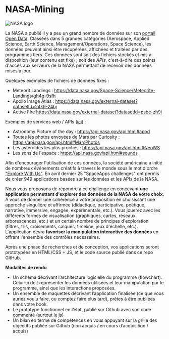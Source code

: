 # NASA-Mining

![NASA logo](https://upload.wikimedia.org/wikipedia/commons/thumb/e/e5/NASA_logo.svg/290px-NASA_logo.svg.png)

La NASA a publié il y a peu un grand nombre de données sur son [portail Open Data](https://data.nasa.gov). Classées dans 5 grandes catégories (Aerospace, Applied Science, Earth Science, Management/Operations, Space Science), les données peuvent ainsi être récupérées, affichées et traitées par des programmes tiers. Ces données sont soit des fichiers stockés et mis à disposition (leur contenu est fixe) ; soit des *APIs*, c'est-à-dire des points d'accès aux serveurs de la NASA permettant de recevoir des données mises à jour.

Quelques exemples de fichiers de données fixes :
* Meteorit Landings : https://data.nasa.gov/Space-Science/Meteorite-Landings/gh4g-9sfh
* Apollo Image Atlas : https://data.nasa.gov/external-dataset?datasetId=24k9-24bj
* Active Fire https://data.nasa.gov/external-dataset?datasetId=psbc-zh9i

Exemples de services web / APIs ([ici](https://api.nasa.gov/index.html)) :
* Astronomy Picture of the day : https://api.nasa.gov/api.html#apod
* Toutes les photos envoyées de Mars par Curiosity : https://api.nasa.gov/api.html#MarsPhotos
* Les astéroïdes les plus proches : https://api.nasa.gov/api.html#NeoWS
* Les sons de l'espace : https://api.nasa.gov/api.html#sounds

Afin d'encourager l'utilisation de ces données, la société américaine a initié de nombreux événements créatifs à travers le monde sous le mot d'ordre ["Explore With Us"](https://open.nasa.gov/explore/). En avril dernier 25 "SpaceApps challenges" ont permis de créer 949 applications basées sur les données et les APIs de la NASA.

Nous vous proposons de répondre à ce challenge en concevant **une application permettant d'explorer des données de la NASA de votre choix**. À vous de donner une cohérence à votre proposition en choisissant une approche singulière et affirmée (didactique, participative, poétique, narrative, immersive, engagée, expérimentale, etc.). Vous jouerez avec les différents formes de visualisation (graphiques, cartes, réseaux, arborescences, etc.) et un certain nombre de principes d'exploration (filtres, tris, croisements, calques, timeline, jeux d'échelle, etc.). L'application devra **favoriser la manipulation interactive des données** en offrant l'ensemble des contrôles nécessaires.

Après une phase de recherches et de conception, vos applications seront prototypées en HTML/CSS + JS, et le code source publié dans ce repo GitHub.

**Modalités de rendu**  
* Un schéma décrivant l’architecture logicielle du programme (flowchart). Celui-ci doit représenter les données utilisées et leur manipulation par le programme, ainsi que les interactions proposées.
* Un ensemble de maquettes décrivant l’application finalisée (ce que vous auriez voulu faire, ou comptez faire plus tard), prêtes à être publiées dans votre book.
* Le prototype fonctionnel en l’état, publié sur Github avec son code commenté (surtout le js)
* Un bilan en terme de compétences en vous appuyant sur la grille des objectifs publiée sur Github (non acquis / en cours d’acquisition / acquis)
